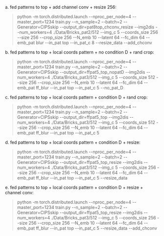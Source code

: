 

a. fed patterns to top + add channel conv + resize 256:

> python -m torch.distributed.launch --nproc_per_node=4 --master_port=1234 train.py --n_sample=2 --batch=2 --Generator=CIPSskip --output_dir=pat8top_chconv_resize --img2dis --num_workers=4 ./Data/Bricks_pat2/512 --img_c 5 --coords_size 256 --size 256 --crop_size 256 --N_emb 10 --latent 64 --fc_dim 64 --emb_pat blur --in_pat top --in_pat_c 8 --resize_data --add_chconv


b. fed patterns to top + local coords pattern + no condition D + rand crop:

> python -m torch.distributed.launch --nproc_per_node=4 --master_port=1234 train.py --n_sample=2 --batch=2 --Generator=CIPSskip --output_dir=ffpat5_top_nopatD --img2dis --num_workers=4 ./Data/Bricks_pat3/512 --img_c 5 --coords_size 512 --size 256 --crop_size 256 --N_emb 10 --latent 64 --fc_dim 64 --emb_pat ff_blur --in_pat top --in_pat_c 5 --no_pat_D

c. fed patterns to top + local coords pattern + condition D + rand crop:

> python -m torch.distributed.launch --nproc_per_node=4 --master_port=1234 train.py --n_sample=2 --batch=2 --Generator=CIPSskip --output_dir=ffpat5_top --img2dis --num_workers=4 ./Data/Bricks_pat3/512 --img_c 5 --coords_size 512 --size 256 --crop_size 256 --N_emb 10 --latent 64 --fc_dim 64 --emb_pat ff_blur --in_pat top --in_pat_c 5

d. fed patterns to top + local coords pattern + condition D + resize:

> python -m torch.distributed.launch --nproc_per_node=4 --master_port=1234 train.py --n_sample=2 --batch=2 --Generator=CIPSskip --output_dir=ffpat5_top_resize --img2dis --num_workers=4 ./Data/Bricks_pat3/512 --img_c 5 --coords_size 256 --size 256 --crop_size 256 --N_emb 10 --latent 64 --fc_dim 64 --emb_pat ff_blur --in_pat top --in_pat_c 5 --resize_data

e. fed patterns to top + local coords pattern + condition D + resize + channel conv:

> python -m torch.distributed.launch --nproc_per_node=4 --master_port=1234 train.py --n_sample=2 --batch=2 --Generator=CIPSskip --output_dir=ffpat5_top_resize --img2dis --num_workers=4 ./Data/Bricks_pat3/512 --img_c 5 --coords_size 256 --size 256 --crop_size 256 --N_emb 10 --latent 64 --fc_dim 64 --emb_pat ff_blur --in_pat top --in_pat_c 5 --resize_data --add_chconv
